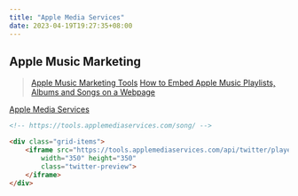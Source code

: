 ```yaml
---
title: "Apple Media Services"
date: 2023-04-19T19:27:35+08:00
---
```


## Apple Music Marketing

> [Apple Music Marketing Tools](https://artists.apple.com/support/1117-apple-music-marketing-tools)
> [How to Embed Apple Music Playlists, Albums and Songs on a Webpage](https://allthings.how/how-to-embed-apple-music-playlists-albums-and-songs-on-a-webpage/)

[Apple Media Services](https://tools.applemediaservices.com/apple-music)

```html
<!-- https://tools.applemediaservices.com/song/ -->

<div class="grid-items">
    <iframe src="https://tools.applemediaservices.com/api/twitter/player/{THE-MUSIC-ID-FROM-APPLE-MARKETING-TOOLS}?locale=en-US&amp;sf=US&amp;itsct=music_box_audiocard&amp;itscg=30200&amp;app=music&amp;ls=1" 
        width="350" height="350" 
        class="twitter-preview">
    </iframe>
</div>
```